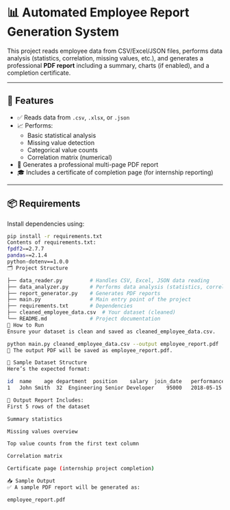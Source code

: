 # 📊 Automated Employee Report Generation System

This project reads employee data from CSV/Excel/JSON files, performs data analysis (statistics, correlation, missing values, etc.), and generates a professional **PDF report** including a summary, charts (if enabled), and a completion certificate.

---

## 📁 Features

- ✅ Reads data from `.csv`, `.xlsx`, or `.json`
- 📈 Performs:
  - Basic statistical analysis
  - Missing value detection
  - Categorical value counts
  - Correlation matrix (numerical)
- 🧾 Generates a professional multi-page PDF report
- 🎓 Includes a certificate of completion page (for internship reporting)

---

## 📦 Requirements

Install dependencies using:

```bash
pip install -r requirements.txt
Contents of requirements.txt:
fpdf2==2.7.7
pandas==2.1.4
python-dotenv==1.0.0
🗂️ Project Structure

├── data_reader.py         # Handles CSV, Excel, JSON data reading
├── data_analyzer.py       # Performs data analysis (statistics, correlation, etc.)
├── report_generator.py    # Generates PDF reports
├── main.py                # Main entry point of the project
├── requirements.txt       # Dependencies
├── cleaned_employee_data.csv  # Your dataset (cleaned)
└── README.md              # Project documentation
🚀 How to Run
Ensure your dataset is clean and saved as cleaned_employee_data.csv.

python main.py cleaned_employee_data.csv --output employee_report.pdf
📝 The output PDF will be saved as employee_report.pdf.

📌 Sample Dataset Structure
Here’s the expected format:

id	name	age	department	position	salary	join_date	performance_score	skills	projects_completed	is_remote
1	John Smith	32	Engineering	Senior Developer	95000	2018-05-15	4.7	Python,Java,SQL	12	1

🧾 Output Report Includes:
First 5 rows of the dataset

Summary statistics

Missing values overview

Top value counts from the first text column

Correlation matrix

Certificate page (internship project completion)

📥 Sample Output
✅ A sample PDF report will be generated as:

employee_report.pdf


